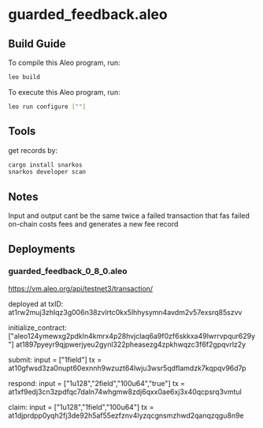 # guarded_feedback.aleo

## Build Guide

To compile this Aleo program, run:

```bash
leo build
```

To execute this Aleo program, run:

```bash
leo run configure [""]
```

## Tools

get records by:

```bash
cargo install snarkos
snarkos developer scan
```

## Notes

Input and output cant be the same twice
a failed transaction that fas failed on-chain costs fees and generates a new fee record

## Deployments

### guarded_feedback_0_8_0.aleo

https://vm.aleo.org/api/testnet3/transaction/

deployed at txID:
at1rw2muj3zhlqz3g006n38zvlrtc0kx5lhhysymn4avdm2v57exsrq85szvv

initialize_contract:
["aleo124ymewxg2pdkln4kmrx4p28hvjclaq6a9f0zf6skkxa49lwrrvpqur629y"]
at1897pyeyr9qjpwerjyeu2gynl322pheasezg4zpkhwqzc3f6f2gpqvrlz2y

submit:
input = ["1field"]
tx = at10gfwsd3za0nupt60exnnh9wzuzt64lwju3wsr5qdflamdzk7kqpqv96d7p

respond:
input = ["1u128","2field","100u64","true"]
tx = at1xf9edj3cn3zpdfqc7daln74whgmw8zdj6qxx0ae6xj3x40qcpsrq3vmtul

claim:
input = ["1u128","1field","100u64"]
tx = at1djprdpp0yqh2fj3de92h5af55ezfznv4lyzqcgnsmzhwd2qanqzqgu8n9e
